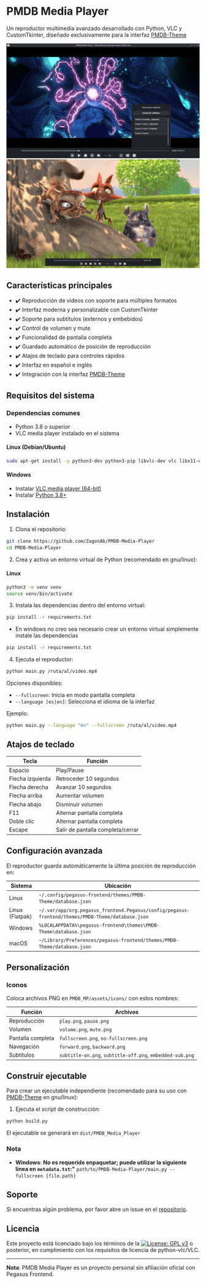# PMDB Media Player

Un reproductor multimedia avanzado desarrollado con Python, VLC y CustomTkinter, diseñado exclusivamente para la interfaz [PMDB-Theme](https://github.com/ZagonAb/PMDB-Theme)

![Modo ventana](https://github.com/ZagonAb/PMDB-Media-Player/blob/1ce3b7a661f3fd3d872408b2826129e12b2e08ba/.meta/screenshots/screen.png)
![Pantalla completa](https://github.com/ZagonAb/PMDB-Media-Player/blob/1ce3b7a661f3fd3d872408b2826129e12b2e08ba/.meta/screenshots/screen1.png)

## Características principales

- ✔️ Reproducción de videos con soporte para múltiples formatos
- ✔️ Interfaz moderna y personalizable con CustomTkinter
- ✔️ Soporte para subtítulos (externos y embebidos)
- ✔️ Control de volumen y mute
- ✔️ Funcionalidad de pantalla completa
- ✔️ Guardado automático de posición de reproducción
- ✔️ Atajos de teclado para controles rápidos
- ✔️ Interfaz en español e inglés
- ✔️ Integración con la interfaz [PMDB-Theme](https://github.com/ZagonAb/PMDB-Theme)

## Requisitos del sistema

### Dependencias comunes
- Python 3.8 o superior
- VLC media player instalado en el sistema

#### Linux (Debian/Ubuntu)
```bash
sudo apt-get install -y python3-dev python3-pip libvlc-dev vlc libx11-dev libgtk-3-dev
```

#### Windows
- Instalar [VLC media player (64-bit)](https://www.videolan.org/)
- Instalar [Python 3.8+](https://www.python.org/)

## Instalación

1. Clona el repositorio:
```bash
git clone https://github.com/ZagonAb/PMDB-Media-Player
cd PMDB-Media-Player
```

2. Crea y activa un entorno virtual de Python (recomendado en gnu/linux):

#### Linux
```bash
python3 -m venv venv
source venv/bin/activate
```

3. Instala las dependencias dentro del entorno virtual:
```bash
pip install -r requirements.txt
```
- En windows no creo sea necesario crear un entorno virtual simplemente instale las dependencias
```bash
pip install -r requirements.txt
```

4. Ejecuta el reproductor:
```bash
python main.py /ruta/al/video.mp4
```

Opciones disponibles:
- `--fullscreen`: Inicia en modo pantalla completa
- `--language [es|en]`: Selecciona el idioma de la interfaz

Ejemplo:
```bash
python main.py --language "en" --fullscreen /ruta/al/video.mp4
```

## Atajos de teclado

| Tecla               | Función                          |
|---------------------|----------------------------------|
| Espacio             | Play/Pause                       |
| Flecha izquierda    | Retroceder 10 segundos           |
| Flecha derecha      | Avanzar 10 segundos              |
| Flecha arriba       | Aumentar volumen                 |
| Flecha abajo        | Disminuir volumen                |
| F11                 | Alternar pantalla completa       |
| Doble clic          | Alternar pantalla completa       |
| Escape              | Salir de pantalla completa/cerrar|

## Configuración avanzada

El reproductor guarda automáticamente la última posición de reproducción en:

| Sistema | Ubicación |
|---------|-----------|
| Linux | `~/.config/pegasus-frontend/themes/PMDB-Theme/database.json` |
| Linux (Flatpak) | `~/.var/app/org.pegasus_frontend.Pegasus/config/pegasus-frontend/themes/PMDB-Theme/database.json` |
| Windows | `%LOCALAPPDATA%\pegasus-frontend\themes\PMDB-Theme\database.json` |
| macOS | `~/Library/Preferences/pegasus-frontend/themes/PMDB-Theme/database.json` |

## Personalización

### Iconos
Coloca archivos PNG en `PMDB_MP/assets/icons/` con estos nombres:

| Función | Archivos |
|---------|----------|
| Reproducción | `play.png`, `pause.png` |
| Volumen | `volume.png`, `mute.png` |
| Pantalla completa | `fullscreen.png`, `no-fullscreen.png` |
| Navegación | `forward.png`, `backward.png` |
| Subtítulos | `subtitle-on.png`, `subtitle-off.png`, `embedded-sub.png` |

## Construir ejecutable

Para crear un ejecutable independiente (recomendado para su uso con [PMDB-Theme](https://github.com/ZagonAb/PMDB-Theme) en gnu/linux):

1. Ejecuta el script de construcción:
```bash
python build.py
```

El ejecutable se generará en `dist/PMDB_Media_Player`

### Nota
- **Windows**: **No es requerido enpaquetar; puede utilizar la siguiente línea en `metadata.txt`:"** `path/to/PMDB-Media-Player/main.py --fullscreen {file.path}`

## Soporte

Si encuentras algún problema, por favor abre un issue en el [repositorio](https://github.com/ZagonAb/PMDB-Media-Player/issues).

## Licencia

Este proyecto está licenciado bajo los términos de la [![License: GPL v3](https://img.shields.io/badge/License-GPLv3-blue.svg)](https://www.gnu.org/licenses/gpl-3.0) o posterior, en cumplimiento con los requisitos de licencia de python-vlc/VLC.

---
**Nota**: PMDB Media Player es un proyecto personal sin afiliación oficial con Pegasus Frontend.
